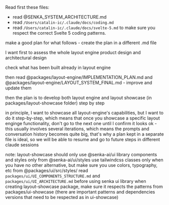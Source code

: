 Read first these files:

- read @SENKA_SYSTEM_ARCHITECTURE.md
- read `/Users/catalin-ic/.claude/docs/coding.md`
- read `/Users/catalin-ic/.claude/docs/svelte-5.md` to make sure you respect the correct Svelte 5 coding patterns.  


make a good plan for what follows - create the plan in a different .md file

I want first to assess the whole layout engine product design and architectural design

check what has been built already in layout engine

then read @packages/layout-engine/IMPLEMENTATION_PLAN.md and @packages/layout-engine/LAYOUT_SYSTEM_FINAL.md - improve and update them

then the plan is to develop both layout engine and layout showcase (in packages/layout-showcase folder) step by step

in principle, I want to showcase all layout-engine's capabilities, but I want to do it step-by-step, which means that once you showcase a specific layout enginge functionality, don't go to the next one until I confirm it looks ok - this usually involves several iterations, which means the prompts and conversation history becomes quite big, that's why a plan kept in a separate file is ideal, so we will be able to resume and go to future steps in different claude sessions

note: layout-showcase should only use @senka-ai/ui library components and styles only from @senka-ai/ui/styles use tailwindcss classes only when you have no other alternative, but make sure you use colors, typography, etc from @packages/ui/src/styles/
read `packages/ui/UI_COMPONENTS_STRUCTURE.md` and `packages/ui/UI_ARCHITECTURE.md` before using senka ui library
when creating layout-showcase package, make sure it respects the patterns from packages/ui-showcase (there are important patterns and dependencies versions that need to be respected as in ui-showcase)
